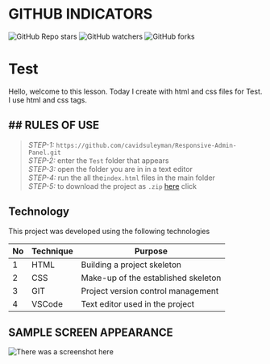 # GITHUB INDICATORS

![GitHub Repo stars](https://img.shields.io/github/stars/cavidsuleyman/Responsive-Admin-Panel?style=for-the-badge)
![GitHub watchers](https://img.shields.io/github/watchers/cavidsuleyman/Responsive-Admin-Panel?style=for-the-badge)
![GitHub forks](https://img.shields.io/github/forks/cavidsuleyman/Responsive-Admin-Panel?style=for-the-badge)

  # Test

Hello, welcome to this lesson. Today I create with html and css files for Test. I use html and css tags. 
## ## RULES OF USE

> *STEP-1:* `https://github.com/cavidsuleyman/Responsive-Admin-Panel.git` <br/>
> *STEP-2:*  enter the `Test` folder that appears <br/>
> *STEP-3:*  open the folder you are in in a text editor <br/>
> *STEP-4:*  run the  all the`index.html` files in the main folder <br/>
> *STEP-5:*  to download the project as `.zip`  [here](https://github.com/cavidsuleyman/Responsive-Admin-Panel/archive/refs/heads/master.zip) click <br/>


## Technology

This project was developed using the following technologies

| No | Technique | Purpose |
| - | ---------- | --------------------- |
| 1 | HTML | Building a project skeleton |
| 2 | CSS |  Make-up of the established skeleton |
| 3 | GIT |  Project version control management |
| 4 | VSCode | Text editor used in the project |


## SAMPLE SCREEN APPEARANCE

![There was a screenshot here](./screen_1.PNG)

